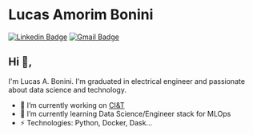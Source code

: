 # Lucas Amorim Bonini
[![Linkedin Badge](https://img.shields.io/badge/-LinkedIn-blue?style=flat-square&logo=Linkedin&logoColor=white&link=https://www.linkedin.com/in/lucasamorimbonini/)](https://www.linkedin.com/in/lucasamorimbonini/)
[![Gmail Badge](https://img.shields.io/badge/-GMail-c14438?style=flat-square&logo=Gmail&logoColor=white&link=mailto:lucasamorimbonini@gmail.com)](mailto:lucasamorimbonini@gmail.com)

## Hi 👋, 
I'm Lucas A. Bonini. I'm graduated in electrical engineer and passionate about data science and technology.

- 🔭 I’m currently working on [CI&T](https://www.ciandt.com)
- 🌱 I’m currently learning Data Science/Engineer stack for MLOps
-  ⚡ Technologies: Python, Docker, Dask...
